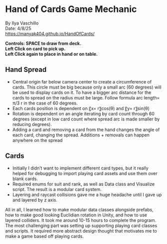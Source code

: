 # Hand of Cards Game Mechanic
By Ilya Vaschillo  
Date: 4/8/25  
https://manyak404.github.io/HandOfCards/  

**Controls: 
SPACE to draw from deck.  
Left Click on card to pick up.  
Left Click again to place in hand or on table.**

## Hand Spread
- Central origin far below camera center to create a circumference of cards. This circle must be big because only a small arc (60 degrees) will be used to display cards on it. To have a bigger arc distance for the cards to spread on the radius must be large. Follow formula arc length=  π/3 r in the case of 60 degrees.
- Each cards position is dependent on 〖x= r〗⁡cos(θ)  and  〖y= r〗⁡sin(θ) 
- Rotation is dependent on an angle iterating by card count through 60 degrees (except in low card count where spread arc is made smaller by reducing degrees).
- Adding a card and removing a card from the hand changes the angle of each card, changing the spread. Additions + removals can happen anywhere on the spread

## Cards
- Initially I didn’t want to implement different card types, but it really helped for debugging to import playing card assets and use them over blank cards.
- Required enums for suit and rank, as well as Data class and Visualize script. The result is a modular card system.
- Layering and raycast collisions gave me a huge headache until I gave up and layered by z axis.

All in all, I learned how to make modular data classes alongside prefabs, how to make good looking Euclidian rotation in Unity, and how to use layered colliders. It took me around 10-15 hours to complete the program. The most challenging part was setting up supporting playing card classes and scripts. It required more abstract design thought that motivates me to make a game based off playing cards.
